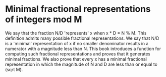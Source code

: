 # Minimal fractional representations of integers mod M

We say that the fraction N/D 'represents' x when x * D = N % M.  This
definition admits many possible fractional representations.  We say
that N/D is a 'minimal' representation of x if no smaller denominator
results in a numerator with a magnitude less than N.  This book
introduces a function for computing such fractional representations
and proves that it generates minimal fractions.  We also prove that
every x has a minimal fractional representation in which the magnitude
of N and D are less than or equal to (sqrt M).
